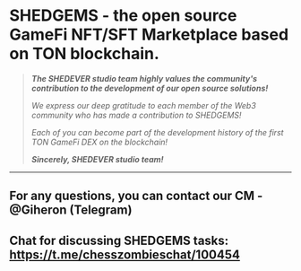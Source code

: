 # SHEDGEMS - the open source GameFi NFT/SFT Marketplace based on TON blockchain.

>***The SHEDEVER studio team highly values the community's contribution to the development of our open source solutions!***
>
>*We express our deep gratitude to each member of the Web3 community who has made a contribution to SHEDGEMS!*
>
>*Each of you can become part of the development history of the first TON GameFi DEX on the blockchain!*
>
>***Sincerely, SHEDEVER studio team!***

---

## For any questions, you can contact our CM - @Giheron (Telegram)

## Chat for discussing SHEDGEMS tasks: https://t.me/chesszombieschat/100454
